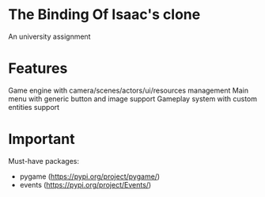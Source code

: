 # The Binding Of Isaac's clone
An university assignment

# Features
Game engine with camera/scenes/actors/ui/resources management
Main menu with generic button and image support 
Gameplay system with custom entities support

# Important
Must-have packages:
* pygame (https://pypi.org/project/pygame/)
* events (https://pypi.org/project/Events/)